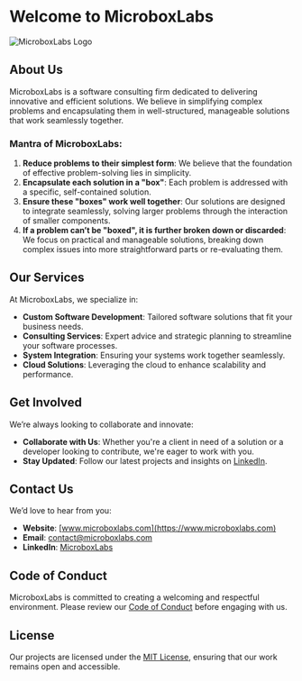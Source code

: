 # Welcome to MicroboxLabs

![MicroboxLabs Logo](https://via.placeholder.com/150)

## About Us

MicroboxLabs is a software consulting firm dedicated to delivering innovative and efficient solutions. We believe in simplifying complex problems and encapsulating them in well-structured, manageable solutions that work seamlessly together.

### Mantra of MicroboxLabs:
1. **Reduce problems to their simplest form**: We believe that the foundation of effective problem-solving lies in simplicity.
2. **Encapsulate each solution in a "box"**: Each problem is addressed with a specific, self-contained solution.
3. **Ensure these "boxes" work well together**: Our solutions are designed to integrate seamlessly, solving larger problems through the interaction of smaller components.
4. **If a problem can’t be "boxed", it is further broken down or discarded**: We focus on practical and manageable solutions, breaking down complex issues into more straightforward parts or re-evaluating them.

## Our Services

At MicroboxLabs, we specialize in:
- **Custom Software Development**: Tailored software solutions that fit your business needs.
- **Consulting Services**: Expert advice and strategic planning to streamline your software processes.
- **System Integration**: Ensuring your systems work together seamlessly.
- **Cloud Solutions**: Leveraging the cloud to enhance scalability and performance.

## Get Involved

We’re always looking to collaborate and innovate:
- **Collaborate with Us**: Whether you're a client in need of a solution or a developer looking to contribute, we're eager to work with you.
- **Stay Updated**: Follow our latest projects and insights on [LinkedIn](https://www.linkedin.com/company/microboxlabs).

## Contact Us

We’d love to hear from you:
- **Website**: [www.microboxlabs.com](https://www.microboxlabs.com)
- **Email**: [contact@microboxlabs.com](mailto:contact@microboxlabs.com)
- **LinkedIn**: [MicroboxLabs](https://www.linkedin.com/company/microboxlabs)

## Code of Conduct

MicroboxLabs is committed to creating a welcoming and respectful environment. Please review our [Code of Conduct](https://github.com/microboxlabs/community) before engaging with us.

## License

Our projects are licensed under the [MIT License](https://github.com/microboxlabs/LICENSE), ensuring that our work remains open and accessible.
